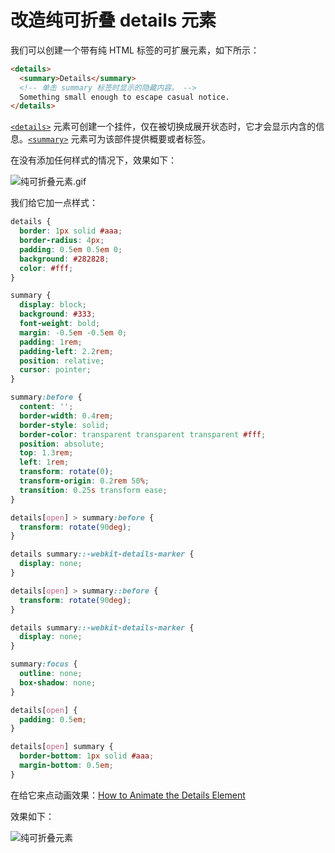 # 改造纯可折叠 details 元素

我们可以创建一个带有纯 HTML 标签的可扩展元素，如下所示：

```html
<details>
  <summary>Details</summary>
  <!-- 单击 summary 标签时显示的隐藏内容。 -->
  Something small enough to escape casual notice.
</details>
```

[`<details>`](https://developer.mozilla.org/zh-CN/docs/Web/HTML/Element/details) 元素可创建一个挂件，仅在被切换成展开状态时，它才会显示内含的信息。[`<summary>`](https://developer.mozilla.org/zh-CN/docs/Web/HTML/Element/summary) 元素可为该部件提供概要或者标签。

在没有添加任何样式的情况下，效果如下：

![纯可折叠元素.gif](https://upload-images.jianshu.io/upload_images/18281896-b3816915c4ac3922.gif?imageMogr2/auto-orient/strip)

我们给它加一点样式：

```css
details {
  border: 1px solid #aaa;
  border-radius: 4px;
  padding: 0.5em 0.5em 0;
  background: #282828;
  color: #fff;
}

summary {
  display: block;
  background: #333;
  font-weight: bold;
  margin: -0.5em -0.5em 0;
  padding: 1rem;
  padding-left: 2.2rem;
  position: relative;
  cursor: pointer;
}

summary:before {
  content: '';
  border-width: 0.4rem;
  border-style: solid;
  border-color: transparent transparent transparent #fff;
  position: absolute;
  top: 1.3rem;
  left: 1rem;
  transform: rotate(0);
  transform-origin: 0.2rem 50%;
  transition: 0.25s transform ease;
}

details[open] > summary:before {
  transform: rotate(90deg);
}

details summary::-webkit-details-marker {
  display: none;
}

details[open] > summary::before {
  transform: rotate(90deg);
}

details summary::-webkit-details-marker {
  display: none;
}

summary:focus {
  outline: none;
  box-shadow: none;
}

details[open] {
  padding: 0.5em;
}

details[open] summary {
  border-bottom: 1px solid #aaa;
  margin-bottom: 0.5em;
}
```

在给它来点动画效果：[How to Animate the Details Element](https://css-tricks.com/how-to-animate-the-details-element/)

效果如下：

![纯可折叠元素](https://upload-images.jianshu.io/upload_images/18281896-2f95bdf9149d4db0.gif?imageMogr2/auto-orient/strip)
